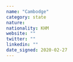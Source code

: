 ```yaml
---
name: "Cambodge"
category: state
nature:
nationality: KHM
website: ""
twitter: ""
linkedin: ""
date_signed: 2020-02-27
---
```


